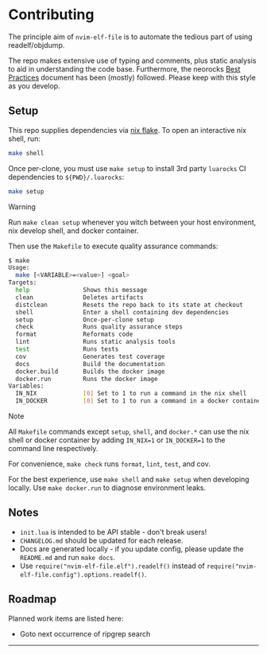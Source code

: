 # Contributing

The principle aim of `nvim-elf-file` is to automate the tedious part of using
readelf/objdump.

The repo makes extensive use of typing and comments, plus static analysis to
aid in understanding the code base. Furthermore, the neorocks [Best Practices]
document has been (mostly) followed. Please keep with this style as you
develop.

## Setup

This repo supplies dependencies via [nix flake]. To open an interactive nix
shell, run:

```bash
make shell
```

Once per-clone, you must use `make setup` to install 3rd party `luarocks` CI
dependencies to `${PWD}/.luarocks`:

```bash
make setup
```

> [!WARNING]
> Run `make clean setup` whenever you witch between your host environment, nix
> develop shell, and docker container.

Then use the `Makefile` to execute quality assurance commands:

```bash
$ make
Usage:
  make [<VARIABLE>=<value>] <goal>
Targets:
  help               Shows this message
  clean              Deletes artifacts
  distclean          Resets the repo back to its state at checkout
  shell              Enter a shell containing dev dependencies
  setup              Once-per-clone setup
  check              Runs quality assurance steps
  format             Reformats code
  lint               Runs static analysis tools
  test               Runs tests
  cov                Generates test coverage
  docs               Build the documentation
  docker.build       Builds the docker image
  docker.run         Runs the docker image
Variables:
  IN_NIX             [0] Set to 1 to run a command in the nix shell
  IN_DOCKER          [0] Set to 1 to run a command in a docker container
```

> [!NOTE]
> All `Makefile` commands except `setup`, `shell`, and `docker.*` can use the
> nix shell or docker container by adding `IN_NIX=1` or `IN_DOCKER=1` to the
> command line respectively.

For convenience, `make check` runs `format`, `lint`, `test`, and cov.

For the best experience, use `make shell` and `make setup` when developing
locally. Use `make docker.run` to diagnose environment leaks.

## Notes
- `init.lua` is intended to be API stable - don't break users!
- `CHANGELOG.md` should be updated for each release.
- Docs are generated locally - if you update config, please update the
  `README.md` and run `make docs`.
- Use `require("nvim-elf-file.elf").readelf()` instead of
  `require("nvim-elf-file.config").options.readelf()`.

## Roadmap

Planned work items are listed here:

- Goto next occurrence of ripgrep search

--------------------------------------------------------------------------------

[Best Practices]: https://github.com/nvim-neorocks/nvim-best-practices
[nix flake]: https://wiki.nixos.org/wiki/Flakes
